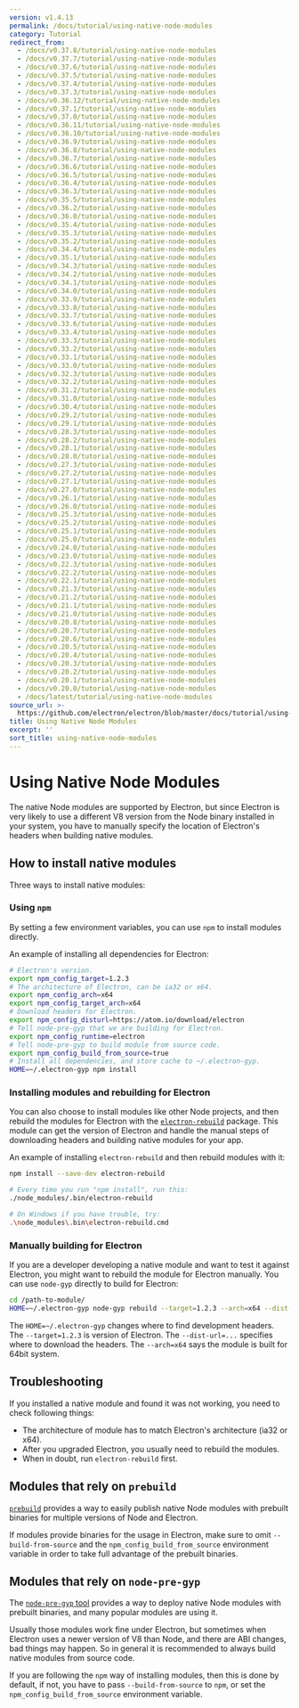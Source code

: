```yaml
---
version: v1.4.13
permalink: /docs/tutorial/using-native-node-modules
category: Tutorial
redirect_from:
  - /docs/v0.37.8/tutorial/using-native-node-modules
  - /docs/v0.37.7/tutorial/using-native-node-modules
  - /docs/v0.37.6/tutorial/using-native-node-modules
  - /docs/v0.37.5/tutorial/using-native-node-modules
  - /docs/v0.37.4/tutorial/using-native-node-modules
  - /docs/v0.37.3/tutorial/using-native-node-modules
  - /docs/v0.36.12/tutorial/using-native-node-modules
  - /docs/v0.37.1/tutorial/using-native-node-modules
  - /docs/v0.37.0/tutorial/using-native-node-modules
  - /docs/v0.36.11/tutorial/using-native-node-modules
  - /docs/v0.36.10/tutorial/using-native-node-modules
  - /docs/v0.36.9/tutorial/using-native-node-modules
  - /docs/v0.36.8/tutorial/using-native-node-modules
  - /docs/v0.36.7/tutorial/using-native-node-modules
  - /docs/v0.36.6/tutorial/using-native-node-modules
  - /docs/v0.36.5/tutorial/using-native-node-modules
  - /docs/v0.36.4/tutorial/using-native-node-modules
  - /docs/v0.36.3/tutorial/using-native-node-modules
  - /docs/v0.35.5/tutorial/using-native-node-modules
  - /docs/v0.36.2/tutorial/using-native-node-modules
  - /docs/v0.36.0/tutorial/using-native-node-modules
  - /docs/v0.35.4/tutorial/using-native-node-modules
  - /docs/v0.35.3/tutorial/using-native-node-modules
  - /docs/v0.35.2/tutorial/using-native-node-modules
  - /docs/v0.34.4/tutorial/using-native-node-modules
  - /docs/v0.35.1/tutorial/using-native-node-modules
  - /docs/v0.34.3/tutorial/using-native-node-modules
  - /docs/v0.34.2/tutorial/using-native-node-modules
  - /docs/v0.34.1/tutorial/using-native-node-modules
  - /docs/v0.34.0/tutorial/using-native-node-modules
  - /docs/v0.33.9/tutorial/using-native-node-modules
  - /docs/v0.33.8/tutorial/using-native-node-modules
  - /docs/v0.33.7/tutorial/using-native-node-modules
  - /docs/v0.33.6/tutorial/using-native-node-modules
  - /docs/v0.33.4/tutorial/using-native-node-modules
  - /docs/v0.33.3/tutorial/using-native-node-modules
  - /docs/v0.33.2/tutorial/using-native-node-modules
  - /docs/v0.33.1/tutorial/using-native-node-modules
  - /docs/v0.33.0/tutorial/using-native-node-modules
  - /docs/v0.32.3/tutorial/using-native-node-modules
  - /docs/v0.32.2/tutorial/using-native-node-modules
  - /docs/v0.31.2/tutorial/using-native-node-modules
  - /docs/v0.31.0/tutorial/using-native-node-modules
  - /docs/v0.30.4/tutorial/using-native-node-modules
  - /docs/v0.29.2/tutorial/using-native-node-modules
  - /docs/v0.29.1/tutorial/using-native-node-modules
  - /docs/v0.28.3/tutorial/using-native-node-modules
  - /docs/v0.28.2/tutorial/using-native-node-modules
  - /docs/v0.28.1/tutorial/using-native-node-modules
  - /docs/v0.28.0/tutorial/using-native-node-modules
  - /docs/v0.27.3/tutorial/using-native-node-modules
  - /docs/v0.27.2/tutorial/using-native-node-modules
  - /docs/v0.27.1/tutorial/using-native-node-modules
  - /docs/v0.27.0/tutorial/using-native-node-modules
  - /docs/v0.26.1/tutorial/using-native-node-modules
  - /docs/v0.26.0/tutorial/using-native-node-modules
  - /docs/v0.25.3/tutorial/using-native-node-modules
  - /docs/v0.25.2/tutorial/using-native-node-modules
  - /docs/v0.25.1/tutorial/using-native-node-modules
  - /docs/v0.25.0/tutorial/using-native-node-modules
  - /docs/v0.24.0/tutorial/using-native-node-modules
  - /docs/v0.23.0/tutorial/using-native-node-modules
  - /docs/v0.22.3/tutorial/using-native-node-modules
  - /docs/v0.22.2/tutorial/using-native-node-modules
  - /docs/v0.22.1/tutorial/using-native-node-modules
  - /docs/v0.21.3/tutorial/using-native-node-modules
  - /docs/v0.21.2/tutorial/using-native-node-modules
  - /docs/v0.21.1/tutorial/using-native-node-modules
  - /docs/v0.21.0/tutorial/using-native-node-modules
  - /docs/v0.20.8/tutorial/using-native-node-modules
  - /docs/v0.20.7/tutorial/using-native-node-modules
  - /docs/v0.20.6/tutorial/using-native-node-modules
  - /docs/v0.20.5/tutorial/using-native-node-modules
  - /docs/v0.20.4/tutorial/using-native-node-modules
  - /docs/v0.20.3/tutorial/using-native-node-modules
  - /docs/v0.20.2/tutorial/using-native-node-modules
  - /docs/v0.20.1/tutorial/using-native-node-modules
  - /docs/v0.20.0/tutorial/using-native-node-modules
  - /docs/latest/tutorial/using-native-node-modules
source_url: >-
  https://github.com/electron/electron/blob/master/docs/tutorial/using-native-node-modules.md
title: Using Native Node Modules
excerpt: ''
sort_title: using-native-node-modules
---
```

# Using Native Node Modules

The native Node modules are supported by Electron, but since Electron is very likely to use a different V8 version from the Node binary installed in your system, you have to manually specify the location of Electron's headers when building native modules.

## How to install native modules

Three ways to install native modules:

### Using `npm`

By setting a few environment variables, you can use `npm` to install modules directly.

An example of installing all dependencies for Electron:

```bash
# Electron's version.
export npm_config_target=1.2.3
# The architecture of Electron, can be ia32 or x64.
export npm_config_arch=x64
export npm_config_target_arch=x64
# Download headers for Electron.
export npm_config_disturl=https://atom.io/download/electron
# Tell node-pre-gyp that we are building for Electron.
export npm_config_runtime=electron
# Tell node-pre-gyp to build module from source code.
export npm_config_build_from_source=true
# Install all dependencies, and store cache to ~/.electron-gyp.
HOME=~/.electron-gyp npm install
```

### Installing modules and rebuilding for Electron

You can also choose to install modules like other Node projects, and then rebuild the modules for Electron with the [`electron-rebuild`](https://github.com/paulcbetts/electron-rebuild) package. This module can get the version of Electron and handle the manual steps of downloading headers and building native modules for your app.

An example of installing `electron-rebuild` and then rebuild modules with it:

```bash
npm install --save-dev electron-rebuild

# Every time you run "npm install", run this:
./node_modules/.bin/electron-rebuild

# On Windows if you have trouble, try:
.\node_modules\.bin\electron-rebuild.cmd
```

### Manually building for Electron

If you are a developer developing a native module and want to test it against Electron, you might want to rebuild the module for Electron manually. You can use `node-gyp` directly to build for Electron:

```bash
cd /path-to-module/
HOME=~/.electron-gyp node-gyp rebuild --target=1.2.3 --arch=x64 --dist-url=https://atom.io/download/electron
```

The `HOME=~/.electron-gyp` changes where to find development headers. The `--target=1.2.3` is version of Electron. The `--dist-url=...` specifies where to download the headers. The `--arch=x64` says the module is built for 64bit system.

## Troubleshooting

If you installed a native module and found it was not working, you need to check following things:

*   The architecture of module has to match Electron's architecture (ia32 or x64).
*   After you upgraded Electron, you usually need to rebuild the modules.
*   When in doubt, run `electron-rebuild` first.

## Modules that rely on `prebuild`

[`prebuild`](https://github.com/mafintosh/prebuild) provides a way to easily publish native Node modules with prebuilt binaries for multiple versions of Node and Electron.

If modules provide binaries for the usage in Electron, make sure to omit `--build-from-source` and the `npm_config_build_from_source` environment variable in order to take full advantage of the prebuilt binaries.

## Modules that rely on `node-pre-gyp`

The [`node-pre-gyp` tool](https://github.com/mapbox/node-pre-gyp) provides a way to deploy native Node modules with prebuilt binaries, and many popular modules are using it.

Usually those modules work fine under Electron, but sometimes when Electron uses a newer version of V8 than Node, and there are ABI changes, bad things may happen. So in general it is recommended to always build native modules from source code.

If you are following the `npm` way of installing modules, then this is done by default, if not, you have to pass `--build-from-source` to `npm`, or set the `npm_config_build_from_source` environment variable.
